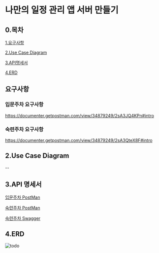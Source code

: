 # 나만의 일정 관리 앱 서버 만들기
## 0.목차
[1.요구사항](https://github.com/serim01/todoList_spring?tab=readme-ov-file#1%ED%95%84%EC%88%98%EC%9A%94%EA%B5%AC%EC%82%AC%ED%95%AD)

[2.Use Case Diagram](https://github.com/serim01/todoList_spring?tab=readme-ov-file#2use-case-diagram)

[3.API명세서](https://github.com/serim01/todoList_spring?tab=readme-ov-file#3api-%EB%AA%85%EC%84%B8%EC%84%9C)

[4.ERD](https://github.com/serim01/todoList_spring?tab=readme-ov-file#4erd)

## 요구사항
### 입문주차 요구사항
https://documenter.getpostman.com/view/34879249/2sA3JQ4KPn#intro

### 숙련주차 요구사항
https://documenter.getpostman.com/view/34879249/2sA3QteX8F#intro

## 2.Use Case Diagram
--

## 3.API 명세서
[입문주차 PostMan](https://documenter.getpostman.com/view/34879249/2sA3JQ4KPn)
<br>

[숙련주차 PostMan](https://documenter.getpostman.com/view/34879249/2sA3QteX8F)

[숙련주차 Swagger](http://localhost:8080/swagger-ui/index.html)

## 4.ERD
![todo](https://github.com/serim01/todoList_spring/assets/50200959/b2f41c81-ab8e-47b8-9279-0639203d5b8b)



